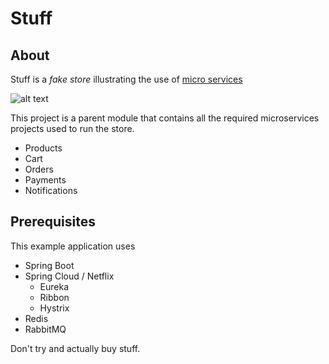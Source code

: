 # Stuff
## About
Stuff is a *fake store* illustrating the use of [micro services](http://martinfowler.com/articles/microservices.html)

![alt text](https://raw.githubusercontent.com/markstgodard/stuff-store/master/shop.png "Shop Stuff")

This project is a parent module that contains all the required
microservices projects used to run the store.

- Products
- Cart
- Orders
- Payments
- Notifications

## Prerequisites
This example application uses
- Spring Boot
- Spring Cloud / Netflix
  - Eureka
  - Ribbon
  - Hystrix
- Redis
- RabbitMQ


Don't try and actually buy stuff.

